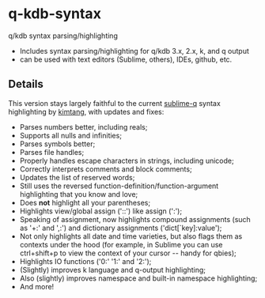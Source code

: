 # q-kdb-syntax
q/kdb syntax parsing/highlighting

* Includes syntax parsing/highlighting for q/kdb 3.x, 2.x, k, and q output 
* can be used with text editors (Sublime, others), IDEs, github, etc.

## Details
This version stays largely faithful to the current [sublime-q](https://github.com/komsit37/sublime-q) syntax highlighting by [kimtang](https://github.com/kimtang/sublime-q), with updates and fixes:

* Parses numbers better, including reals;
* Supports all nulls and infinities;
* Parses symbols better;
* Parses file handles;
* Properly handles escape characters in strings, including unicode;
* Correctly interprets comments and block comments;
* Updates the list of reserved words;
* Still uses the reversed function-definition/function-argument highlighting that you know and love;
* Does **not** highlight all your parentheses;
* Highlights view/global assign ('::') like assign (':');
* Speaking of assignment, now highlights compound assignments (such as '+:' and ',:') and dictionary assignments ('dict\[`key\]:value');
* Not only highlights all date and time varieties, but also flags them as contexts under the hood (for example, in Sublime you can use ctrl+shift+p to view the context of your cursor -- handy for qbies);
* Highlights IO functions ('0:' '1:' and '2:');
* (Slightly) improves k language and q-output highlighting;
* Also (slightly) improves namespace and built-in namespace highlighting;
* And more!
